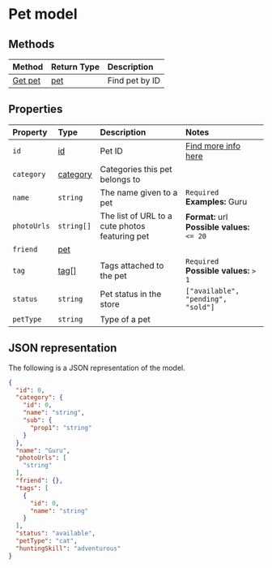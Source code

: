 # Pet model

## Methods

| Method | Return Type | Description |
|:-|:-|:-|
| [Get pet](../api/pet-get.md) | [pet](pet.md) | Find pet by ID |

## Properties

| Property | Type | Description | Notes |
|:-|:-|:-|:-|
|`id`|[id](id.md)|Pet ID| [Find more info here](https://example.com)|
|`category`|[category](category.md)|Categories this pet belongs to||
|`name`|`string`|The name given to a pet|`Required`<br/>**Examples:** Guru|
|`photoUrls`|`string[]`|The list of URL to a cute photos featuring pet|**Format:** url<br/>**Possible values:** `<= 20`|
|`friend`|[pet](pet.md)||
|`tag`|[tag[]](tag.md)|Tags attached to the pet|`Required`<br/>**Possible values:** `> 1`|
|`status`|`string`|Pet status in the store|`["available", "pending", "sold"]`|
|`petType`|`string`|Type of a pet||

## JSON representation

The following is a JSON representation of the model.

```json
{
  "id": 0,
  "category": {
    "id": 0,
    "name": "string",
    "sub": {
      "prop1": "string"
    }
  },
  "name": "Guru",
  "photoUrls": [
    "string"
  ],
  "friend": {},
  "tags": [
    {
      "id": 0,
      "name": "string"
    }
  ],
  "status": "available",
  "petType": "cat",
  "huntingSkill": "adventurous"
}
```